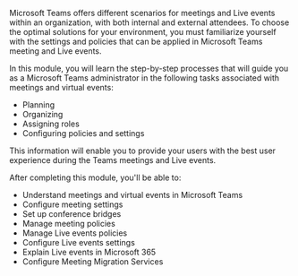 
Microsoft Teams offers different scenarios for meetings and Live events within an organization, with both internal and external attendees. To choose the optimal solutions for your environment, you must familiarize yourself with the settings and policies that can be applied in Microsoft Teams meeting and Live events.

In this module, you will learn the step-by-step processes that will guide you as a Microsoft Teams administrator in the following tasks associated with meetings and virtual events:

- Planning
- Organizing
- Assigning roles
- Configuring policies and settings

This information will enable you to provide your users with the best user experience during the Teams meetings and Live events. 


After completing this module, you'll be able to:

- Understand meetings and virtual events in Microsoft Teams
- Configure meeting settings
- Set up conference bridges
- Manage meeting policies
- Manage Live events policies
- Configure Live events settings
- Explain Live events in Microsoft 365
- Configure Meeting Migration Services


